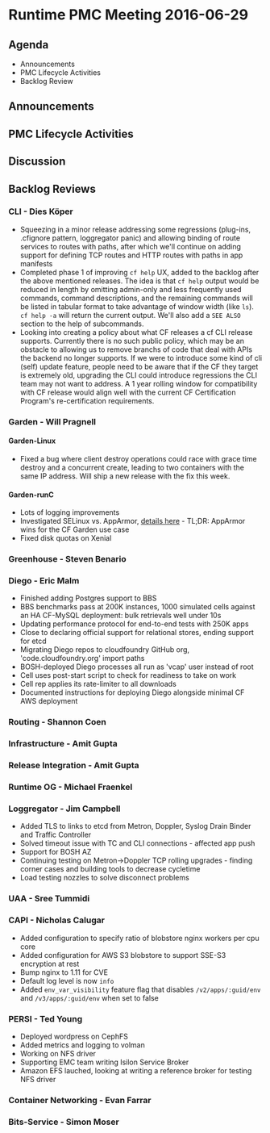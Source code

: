 # Runtime PMC Meeting 2016-06-29

## Agenda
* Announcements
* PMC Lifecycle Activities
* Backlog Review

## Announcements


## PMC Lifecycle Activities


## Discussion


## Backlog Reviews

### CLI - Dies Köper
- Squeezing in a minor release addressing some regressions (plug-ins, .cfignore pattern, loggregator panic) and allowing binding of route services to routes with paths, after which we'll continue on adding support for defining TCP routes and HTTP routes with paths in app manifests
- Completed phase 1 of improving `cf help` UX, added to the backlog after the above mentioned releases. The idea is that `cf help` output would be reduced in length by omitting admin-only and less frequently used commands, command descriptions, and the remaining commands will be listed in tabular format to take advantage of window width (like `ls`). `cf help -a` will return the current output. We'll also add a `SEE ALSO` section to the help of subcommands.
- Looking into creating a policy about what CF releases a cf CLI release supports. Currently there is no such public policy, which may be an obstacle to allowing us to remove branchs of code that deal with APIs the backend no longer supports. If we were to introduce some kind of cli (self) update feature, people need to be aware that if the CF they target is extremely old, upgrading the CLI could introduce regressions the CLI team may not want to address. A 1 year rolling window for compatibility with CF release would align well with the current CF Certification Program's re-certification requirements.

### Garden - Will Pragnell

#### Garden-Linux

- Fixed a bug where client destroy operations could race with grace time destroy and a concurrent create, leading to two containers with the same IP address. Will ship a new release with the fix this week.

#### Garden-runC

- Lots of logging improvements
- Investigated SELinux vs. AppArmor, [details here](https://www.pivotaltracker.com/story/show/118632171) - TL;DR: AppArmor wins for the CF Garden use case
- Fixed disk quotas on Xenial

### Greenhouse - Steven Benario

### Diego - Eric Malm

- Finished adding Postgres support to BBS
- BBS benchmarks pass at 200K instances, 1000 simulated cells against an HA CF-MySQL deployment: bulk retrievals well under 10s
- Updating performance protocol for end-to-end tests with 250K apps
- Close to declaring official support for relational stores, ending support for etcd
- Migrating Diego repos to cloudfoundry GitHub org, 'code.cloudfoundry.org' import paths
- BOSH-deployed Diego processes all run as 'vcap' user instead of root
- Cell uses post-start script to check for readiness to take on work
- Cell rep applies its rate-limiter to all downloads
- Documented instructions for deploying Diego alongside minimal CF AWS deployment


### Routing - Shannon Coen

### Infrastructure - Amit Gupta

### Release Integration - Amit Gupta

### Runtime OG - Michael Fraenkel

### Loggregator - Jim Campbell
- Added TLS to links to etcd from Metron, Doppler, Syslog Drain Binder and Traffic Controller
- Solved timeout issue with TC and CLI connections - affected app push
- Support for BOSH AZ
- Continuing testing on Metron->Doppler TCP rolling upgrades - finding corner cases and building tools to decrease cycletime
- Load testing nozzles to solve disconnect problems

### UAA - Sree Tummidi

### CAPI - Nicholas Calugar
- Added configuration to specify ratio of blobstore nginx workers per cpu core
- Added configuration for AWS S3 blobstore to support SSE-S3 encryption at rest
- Bump nginx to 1.11 for CVE
- Default log level is now `info`
- Added `env_var_visibility` feature flag that disables `/v2/apps/:guid/env` and `/v3/apps/:guid/env` when set to false

### PERSI - Ted Young
- Deployed wordpress on CephFS
- Added metrics and logging to volman
- Working on NFS driver
- Supporting EMC team writing Isilon Service Broker
- Amazon EFS lauched, looking at writing a reference broker for testing NFS driver 

### Container Networking - Evan Farrar

### Bits-Service - Simon Moser
